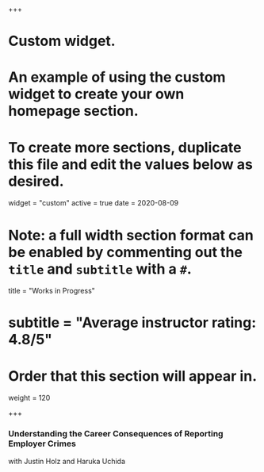+++
# Custom widget.
# An example of using the custom widget to create your own homepage section.
# To create more sections, duplicate this file and edit the values below as desired.
widget = "custom"
active = true
date = 2020-08-09

# Note: a full width section format can be enabled by commenting out the `title` and `subtitle` with a `#`.
title = "Works in Progress"
# subtitle = "Average instructor rating: 4.8/5"

# Order that this section will appear in.
weight = 120

+++

### Understanding the Career Consequences of Reporting Employer Crimes
with Justin Holz and Haruka Uchida



